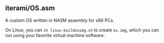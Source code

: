 iterami/OS.asm
--------------

A custom OS written in NASM assembly for x86 PCs.

On Linux, you can `sh linux-buildosimg.sh` to create `os.img`, which you can run using your favorite virtual machine software.
